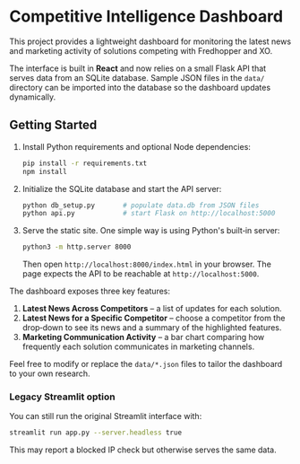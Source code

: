 # Competitive Intelligence Dashboard

This project provides a lightweight dashboard for monitoring the latest news and marketing activity of solutions competing with Fredhopper and XO.

The interface is built in **React** and now relies on a small Flask API that
serves data from an SQLite database. Sample JSON files in the `data/` directory
can be imported into the database so the dashboard updates dynamically.

## Getting Started

1. Install Python requirements and optional Node dependencies:
   ```bash
   pip install -r requirements.txt
   npm install
   ```

2. Initialize the SQLite database and start the API server:
   ```bash
   python db_setup.py       # populate data.db from JSON files
   python api.py            # start Flask on http://localhost:5000
   ```

3. Serve the static site. One simple way is using Python's built‑in server:
   ```bash
   python3 -m http.server 8000
   ```
   Then open `http://localhost:8000/index.html` in your browser.
   The page expects the API to be reachable at `http://localhost:5000`.

The dashboard exposes three key features:

1. **Latest News Across Competitors** – a list of updates for each solution.
2. **Latest News for a Specific Competitor** – choose a competitor from the drop‑down to see its news and a summary of the highlighted features.
3. **Marketing Communication Activity** – a bar chart comparing how frequently each solution communicates in marketing channels.

Feel free to modify or replace the `data/*.json` files to tailor the dashboard to your own research.

### Legacy Streamlit option
You can still run the original Streamlit interface with:
```bash
streamlit run app.py --server.headless true
```
This may report a blocked IP check but otherwise serves the same data.
